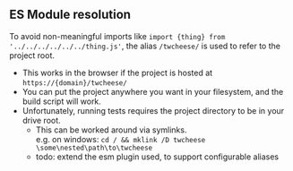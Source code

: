 ## ES Module resolution
To avoid non-meaningful imports like `import {thing} from '../../../../../../thing.js'`, the alias `/twcheese/` is used to refer to the project root.
- This works in the browser if the project is hosted at `https://{domain}/twcheese/`
- You can put the project anywhere you want in your filesystem, and the build script will work.
- Unfortunately, running tests requires the project directory to be in your drive root.
    - This can be worked around via symlinks.\
      e.g. on windows: `cd / && mklink /D twcheese \some\nested\path\to\twcheese`
    - todo: extend the esm plugin used, to support configurable aliases